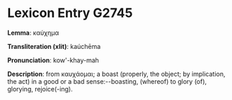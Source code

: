 # Lexicon Entry G2745

**Lemma**: καύχημα

**Transliteration (xlit)**: kaúchēma

**Pronunciation**: kow'-khay-mah

**Description**:
from καυχάομαι; a boast (properly, the object; by implication, the act) in a good or a bad sense:--boasting, (whereof) to glory (of), glorying, rejoice(-ing).
